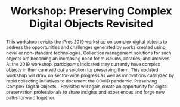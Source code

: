 ---
abstract: 'This workshop revisits the iPres 2019 workshop on complex digital objects
  to address the opportunities and challenges generated by works created using novel
  or non-standard technologies. Collection management solutions for such objects are
  becoming an increasing need for museums, libraries, and archives. At the 2019 workshop,
  participants indicated they currently have complex objects in their care without
  a solution for preserving them. This updated workshop will draw on sector-wide progress
  as well as innovations catalyzed by rapid collecting initiatives to document the
  COVID pandemic. Preserving Complex Digital Objects - Revisited will again create
  an opportunity for digital preservation professionals to share insights and experiences
  and forge new paths forward together. '
creators:
- Patricia Falcao
date: null
document_url: https://az659834.vo.msecnd.net/eventsairwesteuprod/production-inconference-public/aa87be8c7daf43b58c9cb151dce59e66
grand_parent: iPRES
institutions:
- Tate
keywords:
- file formats
- collaboration
- capacity building <br />
landing_page_url: null
language: eng
layout: publication
license: CC-BY 4.0 International
notes_url: null
parent: iPRES 2022
publication_type: workshop
size: null
slides_url: null
source_name: iPRES
stream_url: null
title: 'Workshop: Preserving Complex Digital Objects Revisited'
year: 2022
---